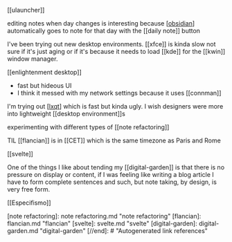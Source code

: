 [[ulauncher]]

editing notes when day changes is interesting because [[obsidian]] automatically goes to note for that day with the [[daily note]] button

I've been trying out new desktop environments. [[xfce]] is kinda slow not sure if it's just aging or if it's because it needs to load [[kde]] for the [[kwin]] window manager. 

[[enlightenment desktop]]
-	fast but hideous UI
-	I think it messed with my network settings because it uses [[connman]]


I'm trying out [[lxqt]] which is fast but kinda ugly. I wish designers were more into lightweight [[desktop environment]]s

experimenting with different types of [[note refactoring]]

TIL [[flancian]] is in [[CET]] which is the same timezone as Paris and Rome

[[svelte]]

One of the things I like about tending my [[digital-garden]] is that there is no pressure on display or content, if I was feeling like writing a blog article I have to form complete sentences and such, but note taking, by design, is very free form.


[[Especifismo]]

[//begin]: # "Autogenerated link references for markdown compatibility"
[obsidian]: obsidian.md "obsidian"
[lxqt]: lxqt.md "lxqt"
[note refactoring]: note refactoring.md "note refactoring"
[flancian]: flancian.md "flancian"
[svelte]: svelte.md "svelte"
[digital-garden]: digital-garden.md "digital-garden"
[//end]: # "Autogenerated link references"

